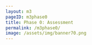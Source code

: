 ```yaml
---
layout: m3
pageID: m3phase0
title: Phase 0: Assessment
permalink: /m3phase0/
image: /assets/img/banner70.png
---
```

